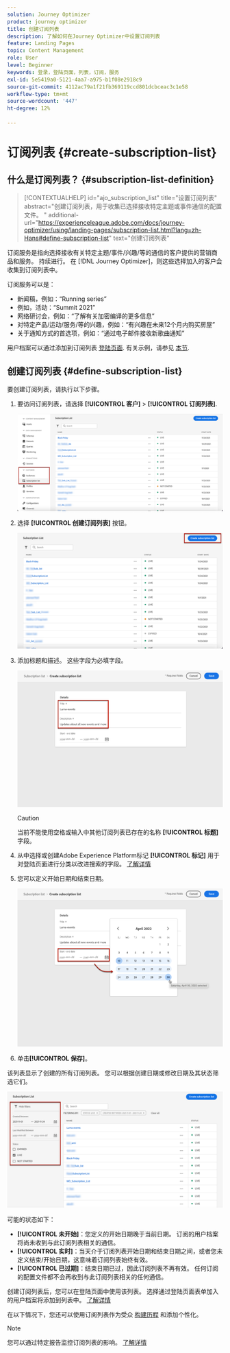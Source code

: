 ```yaml
---
solution: Journey Optimizer
product: journey optimizer
title: 创建订阅列表
description: 了解如何在Journey Optimizer中设置订阅列表
feature: Landing Pages
topic: Content Management
role: User
level: Beginner
keywords: 登录，登陆页面，列表，订阅，服务
exl-id: 5e5419a0-5121-4aa7-a975-b1f08e2918c9
source-git-commit: 4112ac79a1f21fb369119ccd801dcbceac3c1e58
workflow-type: tm+mt
source-wordcount: '447'
ht-degree: 12%

---
```


# 订阅列表 {#create-subscription-list}

## 什么是订阅列表？ {#subscription-list-definition}

>[!CONTEXTUALHELP]
>id="ajo_subscription_list"
>title="设置订阅列表"
>abstract="创建订阅列表，用于收集已选择接收特定主题或事件通信的配置文件。 "
>additional-url="https://experienceleague.adobe.com/docs/journey-optimizer/using/landing-pages/subscription-list.html?lang=zh-Hans#define-subscription-list" text="创建订阅列表"

订阅服务是指向选择接收有关特定主题/事件/兴趣/等的通信的客户提供的营销商品和服务。 持续进行。 在 [!DNL Journey Optimizer]，则这些选择加入的客户会收集到订阅列表中。

订阅服务可以是：

* 新闻稿，例如：“Running series”
* 例如，活动：“Summit 2021”
* 网络研讨会，例如：“了解有关加密编译的更多信息”
* 对特定产品/运动/服务/等的兴趣，例如：“有兴趣在未来12个月内购买房屋”
* 关于通知方式的首选项，例如：“通过电子邮件接收新歌曲通知”

用户档案可以通过添加到订阅列表 [登陆页面](create-lp.md). 有关示例，请参见 [本节](lp-use-cases.md#subscription-to-a-service).

## 创建订阅列表 {#define-subscription-list}

要创建订阅列表，请执行以下步骤。

1. 要访问订阅列表，请选择 **[!UICONTROL 客户]** > **[!UICONTROL 订阅列表]**.

   ![](assets/lp_subscription-lists.png)

1. 选择 **[!UICONTROL 创建订阅列表]** 按钮。

   ![](assets/lp_create-subscription-list.png)

1. 添加标题和描述。 这些字段为必填字段。

   ![](assets/lp_subscription-list-name.png)

   >[!CAUTION]
   >
   >当前不能使用空格或输入中其他订阅列表已存在的名称 **[!UICONTROL 标题]** 字段。

1. 从中选择或创建Adobe Experience Platform标记 **[!UICONTROL 标记]** 用于对登陆页面进行分类以改进搜索的字段。 [了解详情](../start/search-filter-categorize.md#tags)

1. 您可以定义开始日期和结束日期。

   ![](assets/lp_subscription-list-dates.png)

1. 单击&#x200B;**[!UICONTROL 保存]**。

该列表显示了创建的所有订阅列表。 您可以根据创建日期或修改日期及其状态筛选它们。

![](assets/lp_subscription-filters.png)

可能的状态如下：

* **[!UICONTROL 未开始]**：您定义的开始日期晚于当前日期。 订阅的用户档案将尚未收到与此订阅列表相关的通信。
* **[!UICONTROL 实时]**：当天介于订阅列表开始日期和结束日期之间，或者您未定义结束/开始日期，这意味着订阅列表始终有效。
* **[!UICONTROL 已过期]**：结束日期已过，因此订阅列表不再有效。 任何订阅的配置文件都不会再收到与此订阅列表相关的任何通信。

创建订阅列表后，您可以在登陆页面中使用该列表。 选择通过登陆页面表单加入的用户档案将添加到列表中。 [了解详情](design-lp.md)

在以下情况下，您还可以使用订阅列表作为受众 [构建历程](../building-journeys/journey-gs.md#jo-build) 和添加个性化。

>[!NOTE]
>
>您可以通过特定报告监控订阅列表的影响。 [了解详情](../reports/subscription-report-live.md)
